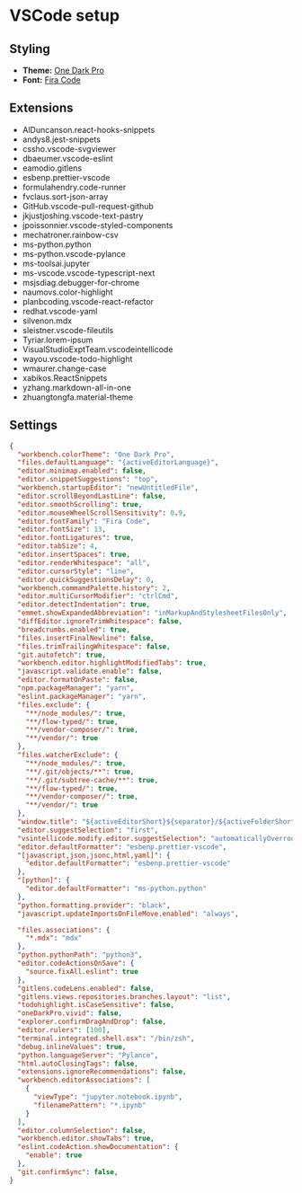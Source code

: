 # VSCode setup

## Styling

- **Theme:** [One Dark Pro](https://marketplace.visualstudio.com/items?itemName=zhuangtongfa.Material-theme)
- **Font:** [Fira Code](https://github.com/tonsky/FiraCode)


## Extensions

- AlDuncanson.react-hooks-snippets
- andys8.jest-snippets
- cssho.vscode-svgviewer
- dbaeumer.vscode-eslint
- eamodio.gitlens
- esbenp.prettier-vscode
- formulahendry.code-runner
- fvclaus.sort-json-array
- GitHub.vscode-pull-request-github
- jkjustjoshing.vscode-text-pastry
- jpoissonnier.vscode-styled-components
- mechatroner.rainbow-csv
- ms-python.python
- ms-python.vscode-pylance
- ms-toolsai.jupyter
- ms-vscode.vscode-typescript-next
- msjsdiag.debugger-for-chrome
- naumovs.color-highlight
- planbcoding.vscode-react-refactor
- redhat.vscode-yaml
- silvenon.mdx
- sleistner.vscode-fileutils
- Tyriar.lorem-ipsum
- VisualStudioExptTeam.vscodeintellicode
- wayou.vscode-todo-highlight
- wmaurer.change-case
- xabikos.ReactSnippets
- yzhang.markdown-all-in-one
- zhuangtongfa.material-theme

## Settings

```json
{
  "workbench.colorTheme": "One Dark Pro",
  "files.defaultLanguage": "{activeEditorLanguage}",
  "editor.minimap.enabled": false,
  "editor.snippetSuggestions": "top",
  "workbench.startupEditor": "newUntitledFile",
  "editor.scrollBeyondLastLine": false,
  "editor.smoothScrolling": true,
  "editor.mouseWheelScrollSensitivity": 0.9,
  "editor.fontFamily": "Fira Code",
  "editor.fontSize": 13,
  "editor.fontLigatures": true,
  "editor.tabSize": 4,
  "editor.insertSpaces": true,
  "editor.renderWhitespace": "all",
  "editor.cursorStyle": "line",
  "editor.quickSuggestionsDelay": 0,
  "workbench.commandPalette.history": 2,
  "editor.multiCursorModifier": "ctrlCmd",
  "editor.detectIndentation": true,
  "emmet.showExpandedAbbreviation": "inMarkupAndStylesheetFilesOnly",
  "diffEditor.ignoreTrimWhitespace": false,
  "breadcrumbs.enabled": true,
  "files.insertFinalNewline": false,
  "files.trimTrailingWhitespace": false,
  "git.autofetch": true,
  "workbench.editor.highlightModifiedTabs": true,
  "javascript.validate.enable": false,
  "editor.formatOnPaste": false,
  "npm.packageManager": "yarn",
  "eslint.packageManager": "yarn",
  "files.exclude": {
    "**/node_modules/": true,
    "**/flow-typed/": true,
    "**/vendor-composer/": true,
    "**/vendor/": true
  },
  "files.watcherExclude": {
    "**/node_modules/": true,
    "**/.git/objects/**": true,
    "**/.git/subtree-cache/**": true,
    "**/flow-typed/": true,
    "**/vendor-composer/": true,
    "**/vendor/": true
  },
  "window.title": "${activeEditorShort}${separator}/${activeFolderShort}${separator}${rootName}",
  "editor.suggestSelection": "first",
  "vsintellicode.modify.editor.suggestSelection": "automaticallyOverrodeDefaultValue",
  "editor.defaultFormatter": "esbenp.prettier-vscode",
  "[javascript,json,jsonc,html,yaml]": {
    "editor.defaultFormatter": "esbenp.prettier-vscode"
  },
  "[python]": {
    "editor.defaultFormatter": "ms-python.python"
  },
  "python.formatting.provider": "black",
  "javascript.updateImportsOnFileMove.enabled": "always",

  "files.associations": {
    "*.mdx": "mdx"
  },
  "python.pythonPath": "python3",
  "editor.codeActionsOnSave": {
    "source.fixAll.eslint": true
  },
  "gitlens.codeLens.enabled": false,
  "gitlens.views.repositories.branches.layout": "list",
  "todohighlight.isCaseSensitive": false,
  "oneDarkPro.vivid": false,
  "explorer.confirmDragAndDrop": false,
  "editor.rulers": [100],
  "terminal.integrated.shell.osx": "/bin/zsh",
  "debug.inlineValues": true,
  "python.languageServer": "Pylance",
  "html.autoClosingTags": false,
  "extensions.ignoreRecommendations": false,
  "workbench.editorAssociations": [
    {
      "viewType": "jupyter.notebook.ipynb",
      "filenamePattern": "*.ipynb"
    }
  ],
  "editor.columnSelection": false,
  "workbench.editor.showTabs": true,
  "eslint.codeAction.showDocumentation": {
    "enable": true
  },
  "git.confirmSync": false,
}
```